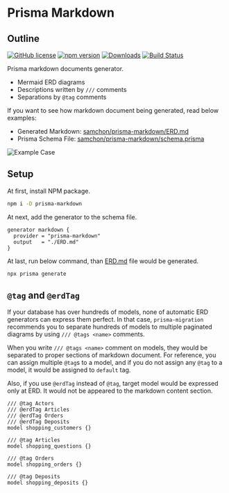 # Prisma Markdown
## Outline
[![GitHub license](https://img.shields.io/badge/license-MIT-blue.svg)](https://github.com/samchon/prisma-markdown/blob/master/LICENSE)
[![npm version](https://img.shields.io/npm/v/prisma-markdown.svg)](https://www.npmjs.com/package/prisma-markdown)
[![Downloads](https://img.shields.io/npm/dm/prisma-markdown.svg)](https://www.npmjs.com/package/prisma-markdown)
[![Build Status](https://github.com/samchon/prisma-markdown/workflows/build/badge.svg)](https://github.com/samchon/prisma-markdown/actions?query=workflow%3Abuild)

Prisma markdown documents generator.

  - Mermaid ERD diagrams
  - Descriptions written by `///` comments
  - Separations by `@tag` comments

If you want to see how markdown document being generated, read below examples:

  - Generated Markdown: [samchon/prisma-markdown/ERD.md](https://github.com/samchon/prisma-markdown/blob/master/ERD.md)
  - Prisma Schema File: [samchon/prisma-markdown/schema.prisma](https://github.com/samchon/prisma-markdown/blob/master/schema.prisma)

![Example Case](https://github.com/samchon/prisma-markdown/assets/13158709/592bca96-a889-4cf0-b139-5a4497ecfbd0)




## Setup
At first, install NPM package.

```bash
npm i -D prisma-markdown
```

At next, add the generator to the schema file.

```prisma
generator markdown {
  provider = "prisma-markdown"
  output   = "./ERD.md"
}
```

At last, run below command, than [ERD.md](https://github.com/samchon/prisma-markdown/blob/master/ERD.md) file would be generated.

```bash
npx prisma generate
```




## `@tag` and `@erdTag`
If your database has over hundreds of models, none of automatic ERD generators can express them perfect. In that case, `prisma-migration` recommends you to separate hundreds of models to multiple paginated diagrams by using `/// @tags <name>` comments.

When you write `/// @tags <name>` comment on models, they would be separated to proper sections of markdown document. For reference, you can assign multiple `@tag`s to a model, and if you do not assign any `@tag` to a model, it would be assigned to `default` tag.

Also, if you use `@erdTag` instead of `@tag`, target model would be expressed only at ERD. It would not be appeared to the markdown content section.

```prisma
/// @tag Actors
/// @erdTag Articles
/// @erdTag Orders
/// @erdTag Deposits
model shopping_customers {}

/// @tag Articles
model shopping_questions {}

/// @tag Orders
model shopping_orders {}

/// @tag Deposits
model shopping_deposits {}
```
